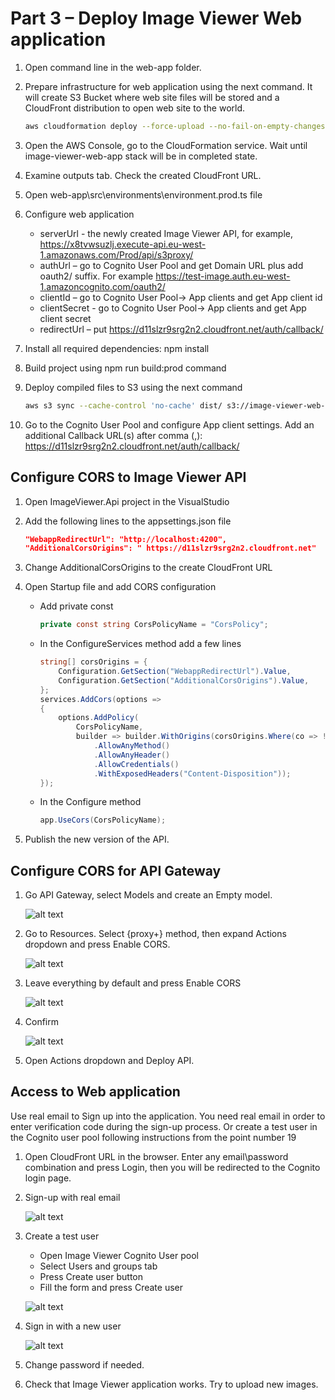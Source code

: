 # Part 3 – Deploy Image Viewer Web application

1. Open command line in the web-app folder.
2. Prepare infrastructure for web application using the next command. It will create S3 Bucket where web site files will be stored and a CloudFront distribution to open web site to the world.

    ~~~bash
    aws cloudformation deploy --force-upload --no-fail-on-empty-changeset --stack-name "image-viewer-web-app" --template-file deploy.yml
    ~~~

3. Open the AWS Console, go to the CloudFormation service. Wait until image-viewer-web-app stack will be in completed state.
4. Examine outputs tab. Check the created CloudFront URL.
5. Open web-app\src\environments\environment.prod.ts file
6. Configure web application
    - serverUrl - the newly created Image Viewer API, for example, <https://x8tvwsuzlj.execute-api.eu-west-1.amazonaws.com/Prod/api/s3proxy/>
    - authUrl –  go to Cognito User Pool and get Domain URL plus add oauth2/ suffix. For example <https://test-image.auth.eu-west-1.amazoncognito.com/oauth2/>
    - clientId – go to Cognito User Pool-> App clients and get App client id
    - clientSecret - go to Cognito User Pool-> App clients and get App client secret
    - redirectUrl – put <https://d11slzr9srg2n2.cloudfront.net/auth/callback/>
7. Install all required dependencies: npm install
8. Build project using npm run build:prod command
9. Deploy compiled files to S3 using the next command

    ~~~bash
    aws s3 sync --cache-control 'no-cache' dist/ s3://image-viewer-web-app/Deploy/build
    ~~~

10. Go to the Cognito User Pool and configure App client settings. Add an additional Callback URL(s) after comma (,): <https://d11slzr9srg2n2.cloudfront.net/auth/callback/>

## Configure CORS to Image Viewer API

1. Open ImageViewer.Api project in the VisualStudio
2. Add the following lines to the appsettings.json file

    ~~~json
    "WebappRedirectUrl": "http://localhost:4200",
    "AdditionalCorsOrigins": " https://d11slzr9srg2n2.cloudfront.net"
    ~~~

3. Change AdditionalCorsOrigins to the create CloudFront URL
4. Open Startup file and add CORS configuration
    - Add private const

        ~~~c#
        private const string CorsPolicyName = "CorsPolicy";
        ~~~

    - In the ConfigureServices method add a few lines

        ~~~c#
        string[] corsOrigins = {
            Configuration.GetSection("WebappRedirectUrl").Value,
            Configuration.GetSection("AdditionalCorsOrigins").Value,
        };
        services.AddCors(options =>
        {
            options.AddPolicy(
                CorsPolicyName,
                builder => builder.WithOrigins(corsOrigins.Where(co => !stringIsNullOrEmpty(co)).ToArray())
                    .AllowAnyMethod()
                    .AllowAnyHeader()
                    .AllowCredentials()
                    .WithExposedHeaders("Content-Disposition"));
        });
        ~~~

    - In the Configure method

        ~~~c#
        app.UseCors(CorsPolicyName);
        ~~~

5. Publish the new version of the API.

## Configure CORS for API Gateway

1. Go API Gateway, select Models and create an Empty model.

     ![alt text](1.png)

2. Go to Resources. Select {proxy+} method, then expand Actions dropdown and press Enable CORS.

     ![alt text](2.png)

3. Leave everything by default and press Enable CORS

     ![alt text](3.png)

4. Confirm

     ![alt text](4.png)

5. Open Actions dropdown and Deploy API.

## Access to Web application

Use real email to Sign up into the application. You need real email in order to enter verification code during the sign-up process. Or create a test user in the Cognito user pool following instructions from the point number 19

1. Open CloudFront URL in the browser. Enter any email\password combination and press Login, then you will be redirected to the Cognito login page.

1. Sign-up with real email

     ![alt text](5.png)

2. Create a test user

    - Open Image Viewer Cognito User pool
    - Select Users and groups tab
    - Press Create user button
    - Fill the form and press Create user

     ![alt text](6.png)

3. Sign in with a new user

     ![alt text](7.png)

4. Change password if needed.

5. Check that Image Viewer application works. Try to upload new images.

